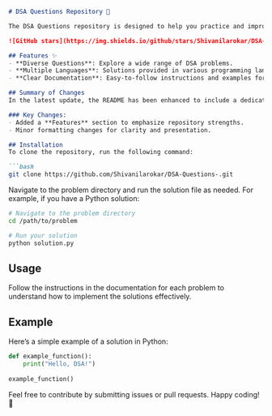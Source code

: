 ```markdown
# DSA Questions Repository 🤖

The DSA Questions repository is designed to help you practice and improve your coding skills through a comprehensive collection of Data Structures and Algorithms (DSA) problems.

![GitHub stars](https://img.shields.io/github/stars/Shivanilarokar/DSA-Questions-.svg?style=social) ![GitHub forks](https://img.shields.io/github/forks/Shivanilarokar/DSA-Questions-.svg?style=social)

## Features ✨
- **Diverse Questions**: Explore a wide range of DSA problems.
- **Multiple Languages**: Solutions provided in various programming languages.
- **Clear Documentation**: Easy-to-follow instructions and examples for each problem.

## Summary of Changes
In the latest update, the README has been enhanced to include a dedicated **Features** section, highlighting the core advantages of the repository. Minor formatting adjustments were also made for improved readability.

### Key Changes:
- Added a **Features** section to emphasize repository strengths.
- Minor formatting changes for clarity and presentation.

## Installation
To clone the repository, run the following command:

```bash
git clone https://github.com/Shivanilarokar/DSA-Questions-.git
```

Navigate to the problem directory and run the solution file as needed. For example, if you have a Python solution:

```bash
# Navigate to the problem directory
cd /path/to/problem

# Run your solution
python solution.py
```

## Usage
Follow the instructions in the documentation for each problem to understand how to implement the solutions effectively.

## Example
Here’s a simple example of a solution in Python:

```python
def example_function():
    print("Hello, DSA!")
    
example_function()
```

Feel free to contribute by submitting issues or pull requests. Happy coding! 🚀
```